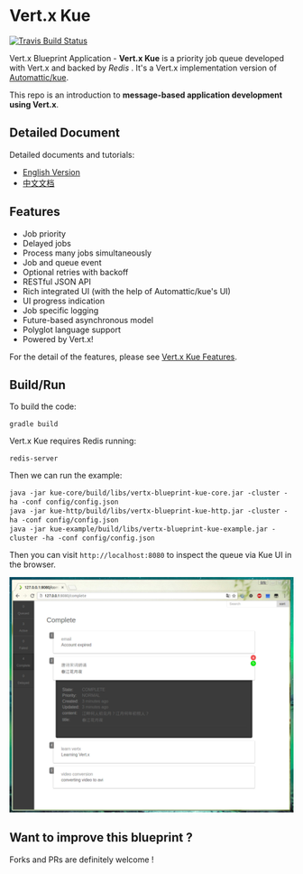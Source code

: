 # Vert.x Kue

[![Travis Build Status](https://travis-ci.org/sczyh30/vertx-blueprint-job-queue.svg?branch=master)](https://travis-ci.org/sczyh30/vertx-blueprint-job-queue)

Vert.x Blueprint Application - **Vert.x Kue** is a priority job queue developed with Vert.x and backed by *Redis* .
It's a Vert.x implementation version of [Automattic/kue](https://github.com/Automattic/kue).

This repo is an introduction to **message-based application development using Vert.x**.

## Detailed Document

Detailed documents and tutorials:

- [English Version](docs/en)
- [中文文档](docs/zh-cn)

## Features

- Job priority
- Delayed jobs
- Process many jobs simultaneously
- Job and queue event
- Optional retries with backoff
- RESTful JSON API
- Rich integrated UI (with the help of Automattic/kue's UI)
- UI progress indication
- Job specific logging
- Future-based asynchronous model
- Polyglot language support
- Powered by Vert.x!

For the detail of the features, please see [Vert.x Kue Features](docs/en/vertx-kue-features-en.md).

## Build/Run

To build the code:

    gradle build

Vert.x Kue requires Redis running:

    redis-server

Then we can run the example:

    java -jar kue-core/build/libs/vertx-blueprint-kue-core.jar -cluster -ha -conf config/config.json
    java -jar kue-http/build/libs/vertx-blueprint-kue-http.jar -cluster -ha -conf config/config.json
    java -jar kue-example/build/libs/vertx-blueprint-kue-example.jar -cluster -ha -conf config/config.json

Then you can visit `http://localhost:8080` to inspect the queue via Kue UI in the browser.

![](docs/images/vertx_kue_ui_1.png)

## Want to improve this blueprint ?

Forks and PRs are definitely welcome !
